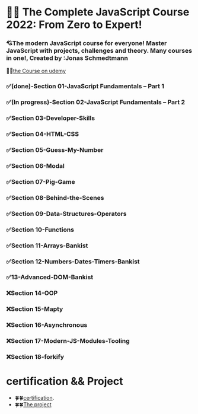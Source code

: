 # 🤍🤍 The Complete JavaScript Course 2022: From Zero to Expert!

### 💘The modern JavaScript course for everyone! Master JavaScript with projects, challenges and theory. Many courses in one!, Created by :Jonas Schmedtmann

🐳🐳[the Course on udemy](https://www.udemy.com/course/the-complete-javascript-course/)

### ✅(done)-Section 01-JavaScript Fundamentals – Part 1

### ✅(In progress)-Section 02-JavaScript Fundamentals – Part 2

### ✅Section 03-Developer-Skills

### ✅Section 04-HTML-CSS

### ✅Section 05-Guess-My-Number

### ✅Section 06-Modal

### ✅Section 07-Pig-Game

### ✅Section 08-Behind-the-Scenes

### ✅Section 09-Data-Structures-Operators

### ✅Section 10-Functions

### ✅Section 11-Arrays-Bankist

### ✅Section 12-Numbers-Dates-Timers-Bankist

### ✅13-Advanced-DOM-Bankist

### ❌Section 14-OOP

### ❌Section 15-Mapty

### ❌Section 16-Asynchronous

### ❌Section 17-Modern-JS-Modules-Tooling

### ❌Section 18-forkify

# certification && Project

- 🍀🍀[certification]().
- 🍀🍀[The project ]()
